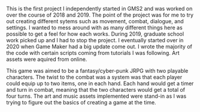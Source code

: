 This is the first project I independently started in GMS2 and was worked on over the course of 2018 and 2019. The point of the project
was for me to try out creating different sytems such as movement, combat, dialogue, and settings. I wanted to mess around with
as many different things here as possible to get a feel for how each works. During 2019, graduate school work picked up and I had to 
stop the project. I eventually started over in 2020 when Game Maker had a big update come out. I wrote the majority of the code with
certain scripts coming from tutorials I was following. Art assets were aquired from online.

This game was aimed to be a fantasy/cyber-punk JRPG with two playable characters. The twist to the combat was a system was that each
player could equip up to two items, one in each hand. Each hand would get a timer and turn in combat, meaning that the two characters
would get a total of four turns. The art and music assets implemented were stand-in as I was trying to figure out the basics of creating
a game at the time.
